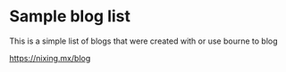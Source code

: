 # Sample blog list

This is a simple list of blogs that were created with or use bourne to blog

https://nixing.mx/blog
